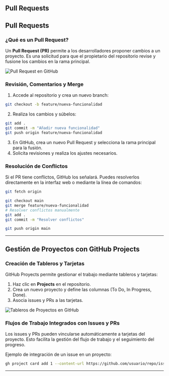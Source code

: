 ## Pull Requests

## Pull Requests

### ¿Qué es un Pull Request?

Un **Pull Request (PR)** permite a los desarrolladores proponer cambios a un proyecto. Es una solicitud para que el propietario del repositorio revise y fusione los cambios en la rama principal.

![Pull Request en GitHub](https://docs.github.com/assets/cb-87213/images/help/pull_requests/pull-request-review-edit-branch.png)

### Revisión, Comentarios y Merge

1. Accede al repositorio y crea un nuevo branch:

```bash
git checkout -b feature/nueva-funcionalidad
```

2. Realiza los cambios y súbelos:

```bash
git add .
git commit -m "Añadir nueva funcionalidad"
git push origin feature/nueva-funcionalidad
```

3. En GitHub, crea un nuevo Pull Request y selecciona la rama principal para la fusión.
4. Solicita revisiones y realiza los ajustes necesarios.

### Resolución de Conflictos

Si el PR tiene conflictos, GitHub los señalará. Puedes resolverlos directamente en la interfaz web o mediante la línea de comandos:

```bash
git fetch origin

git checkout main
git merge feature/nueva-funcionalidad
# Resolver conflictos manualmente
git add .
git commit -m "Resolver conflictos"

git push origin main
```


---

## Gestión de Proyectos con GitHub Projects

### Creación de Tableros y Tarjetas

GitHub Proyects permite gestionar el trabajo mediante tableros y tarjetas:

1. Haz clic en **Projects** en el repositorio.
2. Crea un nuevo proyecto y define las columnas (To Do, In Progress, Done).
3. Asocia issues y PRs a las tarjetas.

![Tableros de Proyectos en GitHub](https://misovirtual.virtual.uniandes.edu.co/codelabs/tableros-proyecto-github/img/8ee1e4d39b396c36.png)

### Flujos de Trabajo Integrados con Issues y PRs

Los issues y PRs pueden vincularse automáticamente a tarjetas del proyecto. Esto facilita la gestión del flujo de trabajo y el seguimiento del progreso.

Ejemplo de integración de un issue en un proyecto:

```bash
gh project card add 1 --content-url https://github.com/usuario/repo/issues/123
```

---